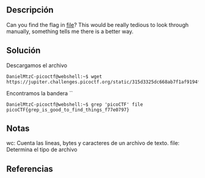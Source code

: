 ## Descripción 
Can you find the flag in [file](https://jupiter.challenges.picoctf.org/static/315d3325dc668ab7f1af9194f2de7e7a/file)? This would be really tedious to look through manually, something tells me there is a better way.
## Solución
Descargamos el archivo
```
DanielMtzC-picoctf@webshell:~$ wget https://jupiter.challenges.picoctf.org/static/315d3325dc668ab7f1af9194f2de7e7a/file
```
Encontramos la bandera ``

```
DanielMtzC-picoctf@webshell:~$ grep 'picoCTF' file 
picoCTF{grep_is_good_to_find_things_f77e0797}
```
## Notas
wc: Cuenta las lineas, bytes y caracteres de un archivo de texto.
file: Determina el tipo de archivo
## Referencias
